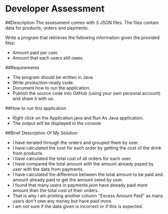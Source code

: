 # Developer Assessment

##Description
The assessment comes with 3 JSON files. The files contain data for products, orders and payments.

Write a program that retrieves the following information given the provided files:
- Amount paid per user.
- Amount that each users still owes.

##Requirements
- The program should be written in Java.
- Write production-ready code.
- Document how to run the application.
- Publish the source code into GitHub (using your own personal account) and share it with us.

##How to run this application
- Right click on the Application.java and Run As Java application.
- The output will be displayed in the console

##Brief Description Of My Solution
- I have iterated through the orders and grouped them by user.
- I have calculated the cost for each order by getting the cost of the drink from products.
- I have calculated the total cost of all orders for each user.
- I have compared the total amount with the amount already payed by user with the data from payments.
- I have calculated the difference between the total amount to be paid and amount already paid to get the amount owed by user.
- I found that many users in payments.json have already paid more amount than the total cost of their orders.
- That is why i am printing another column "Excess Amount Paid" as many users don't owe any money but have paid more.
- I am not sure if the data given is incorrect or if this is expected.
